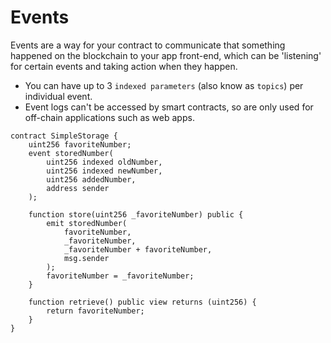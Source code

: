 # Events

Events are a way for your contract to communicate that something happened on the blockchain to your app front-end, which can be 'listening' for certain events and taking action when they happen.

* You can have up to 3 `indexed parameters` (also know as `topics`) per individual event.
* Event logs can't be accessed by smart contracts, so are only used for off-chain applications such as web apps.

```solidity
contract SimpleStorage {
    uint256 favoriteNumber;
    event storedNumber(
        uint256 indexed oldNumber,
        uint256 indexed newNumber,
        uint256 addedNumber,
        address sender
    );

    function store(uint256 _favoriteNumber) public {
        emit storedNumber(
            favoriteNumber,
            _favoriteNumber,
            _favoriteNumber + favoriteNumber,
            msg.sender
        );
        favoriteNumber = _favoriteNumber;
    }

    function retrieve() public view returns (uint256) {
        return favoriteNumber;
    }
}
```

